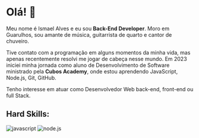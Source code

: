 # Olá! :wave:

Meu nome é Ismael Alves e eu sou **Back-End Developer**. Moro em Guarulhos, sou amante de música, guitarrista de quarto e cantor de chuveiro.

Tive contato com a programação em alguns momentos da minha vida, mas apenas recentemente resolvi me jogar de cabeça nesse mundo. Em 2023 iniciei minha jornada como aluno de Desenvolvimento de Software ministrado pela **Cubos Academy**, onde estou aprendendo JavaScript, Node.js, Git, GitHub.

Tenho interesse em atuar como Desenvolvedor Web back-end, front-end ou full Stack.

## Hard Skills:
![javascript](https://img.shields.io/badge/JavaScript-323330?style=for-the-badge&logo=javascript&logoColor=F7DF1E)
![node.js](https://img.shields.io/badge/Node%20js-339933?style=for-the-badge&logo=nodedotjs&logoColor=white)
<!--
**smilealvs/smilealvs** is a ✨ _special_ ✨ repository because its `README.md` (this file) appears on your GitHub profile.

Here are some ideas to get you started:

- 🔭 I’m currently working on ...
- 🌱 I’m currently learning ...
- 👯 I’m looking to collaborate on ...
- 🤔 I’m looking for help with ...
- 💬 Ask me about ...
- 📫 How to reach me: ...
- 😄 Pronouns: ...
- ⚡ Fun fact: ...
-->
